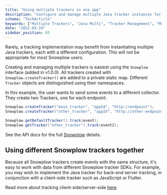 ```yaml
---
title: "Using multiple trackers in one app"
description: "Configure and manage multiple Java tracker instances for complex behavioral analytics scenarios."
schema: "TechArticle"
keywords: ["Multiple Trackers", "Java Multi", "Tracker Management", "Multi Instance", "Java Configuration", "Multiple Apps"]
date: "2022-03-24"
sidebar_position: 65
---
```


Rarely, a tracking implementation may benefit from instantiating multiple Java trackers, each with a different configuration. This will not be appropriate for most Snowplow users.

Creating and managing multiple trackers is easiest using the `Snowplow` interface (added in v1.0.0). All trackers created with `Snowplow.createTracker()` are added to a private static map. Different `Tracker` objects are distinguished using their namespaces.

In this example, the user wants to send some events to a different collector. They create two Trackers, one for each endpoint:

```java
Snowplow.createTracker("main_tracker", "appId", "http://endpoint");
Snowplow.createTracker("other_tracker", "appId", "http://other-endpoint");

Snowplow.getDefaultTracker().track(event);
Snowplow.getTracker("other_tracker").track(event2);
```

See the API docs for the full [Snowplow](https://snowplow.github.io/snowplow-java-tracker/index.html?com/snowplowanalytics/snowplow/tracker/Snowplow.html) details.

## Using different Snowplow trackers together

Because all Snowplow trackers create events with the same structure, it's easy to work with data from different Snowplow tracker SDKs. For example, you may wish to implement the Java tracker for back-end server tracking, in conjunction with a client-side tracker such as JavaScript or Flutter.

Read more about tracking client-side/server-side [here](/docs/sources/trackers/java-tracker/tracking-specific-client-side-properties/index.md).
